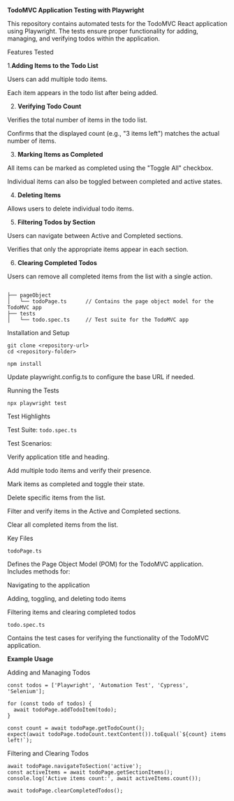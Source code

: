 **TodoMVC Application Testing with Playwright**

This repository contains automated tests for the TodoMVC React application using Playwright. The tests ensure proper functionality for adding, managing, and verifying todos within the application.

Features Tested

1.**Adding Items to the Todo List**

Users can add multiple todo items.

Each item appears in the todo list after being added. 

2. **Verifying Todo Count**

Verifies the total number of items in the todo list.

Confirms that the displayed count (e.g., "3 items left") matches the actual number of items.

3. **Marking Items as Completed**

All items can be marked as completed using the "Toggle All" checkbox.

Individual items can also be toggled between completed and active states.

4. **Deleting Items**

Allows users to delete individual todo items.

5. **Filtering Todos by Section**

Users can navigate between Active and Completed sections.

Verifies that only the appropriate items appear in each section.

6. **Clearing Completed Todos**

Users can remove all completed items from the list with a single action.

```Folder Structure

├── pageObject
│   └── todoPage.ts      // Contains the page object model for the TodoMVC app
├── tests
│   └── todo.spec.ts     // Test suite for the TodoMVC app
```

Installation and Setup

```Clone the repository:
git clone <repository-url>
cd <repository-folder>
```

```Install dependencies:
npm install
```

Update playwright.config.ts to configure the base URL if needed.

Running the Tests

```Execute the tests using the Playwright test runner:
npx playwright test
```

Test Highlights

Test Suite: ```todo.spec.ts```

Test Scenarios:

Verify application title and heading.

Add multiple todo items and verify their presence.

Mark items as completed and toggle their state.

Delete specific items from the list.

Filter and verify items in the Active and Completed sections.

Clear all completed items from the list.

Key Files

```todoPage.ts```

Defines the Page Object Model (POM) for the TodoMVC application. Includes methods for:

Navigating to the application

Adding, toggling, and deleting todo items

Filtering items and clearing completed todos

```todo.spec.ts```

Contains the test cases for verifying the functionality of the TodoMVC application.

**Example Usage**

Adding and Managing Todos
```
const todos = ['Playwright', 'Automation Test', 'Cypress', 'Selenium'];

for (const todo of todos) {
  await todoPage.addTodoItem(todo);
}

const count = await todoPage.getTodoCount();
expect(await todoPage.todoCount.textContent()).toEqual(`${count} items left!`);
```
Filtering and Clearing Todos
```
await todoPage.navigateToSection('active');
const activeItems = await todoPage.getSectionItems();
console.log('Active items count:', await activeItems.count());

await todoPage.clearCompletedTodos();
```
